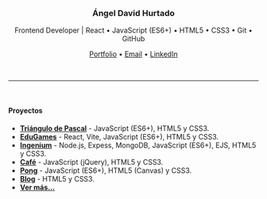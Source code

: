 <br>

<h3 align="center">Ángel David Hurtado</h3>

<p align="center">
	Frontend Developer | React • JavaScript (ES6+) • HTML5 • CSS3 • Git • GitHub
</p>

<p align="center">
	<a href="https://angeldavidhurtado.github.io/">Portfolio</a> •
	<a href="https://mail.google.com/mail/?view=cm&fs=1&to=angeldavidhurtado.dev@gmail.com&su=Revisamos tu GitHub - Hablemos&body=Hola Ángel,%0D%0A%0D%0ASoy [tu nombre] de [nombre empresa]. Hemos revisado tu GitHub y nos gustaría [asunto]">Email</a> •
	<a href="https://www.linkedin.com/in/angel-david-hurtado/">LinkedIn</a>
</p>

<br>

<hr>

<br>

<!--
#### Proyectos
* **EduGames** - React, Vite, JavaScript (ES6+), HTML5 y CSS3. [Visitar sitio](https://edugamesclub.github.io/) o [Vér código](https://github.com/angeldavidhurtado/edugames)
* **Ingenium** - Node.js, Expess, MongoDB, JavaScript (ES6+), EJS, HTML5  y CSS3. [Visitar sitio](https://ingeniumedu.onrender.com/) o [Vér código](https://github.com/angeldavidhurtado/ingenium)
* **Café** - JavaScript (jQuery), HTML5 y CSS3. [Visitar sitio](https://angeldavidhurtado.github.io/cafe/) o [Vér código](https://github.com/angeldavidhurtado/cafe)
* **Triángulo de Pascal** - JavaScript (ES6+), HTML5 y CSS3. [Visitar sitio](https://angeldavidhurtado.github.io/pascals-triangle/) o [Vér código](https://github.com/angeldavidhurtado/pascals-triangle)
* **Blog** - HTML5 y CSS3. [Visitar sitio](https://angeldavidhurtado.github.io/blog/) o [Ver código](https://github.com/angeldavidhurtado/blog)
-->

#### Proyectos
* [**Triángulo de Pascal**](https://angeldavidhurtado.github.io/pascals-triangle) - JavaScript (ES6+), HTML5 y CSS3.
* [**EduGames**](https://edugamesclub.github.io) - React, Vite, JavaScript (ES6+), HTML5 y CSS3.
* [**Ingenium**](https://ingeniumedu.onrender.com) - Node.js, Expess, MongoDB, JavaScript (ES6+), EJS, HTML5  y CSS3.
* [**Café**](https://angeldavidhurtado.github.io/cafe) - JavaScript (jQuery), HTML5 y CSS3.
* [**Pong**](https://angeldavidhurtado.github.io/pong/) - JavaScript (ES6+), HTML5 (Canvas) y CSS3.
* [**Blog**](https://angeldavidhurtado.github.io/blog) - HTML5 y CSS3.
* [**Ver más...**](https://angeldavidhurtado.github.io)

<br>
